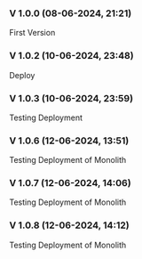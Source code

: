 ### V 1.0.0 (08-06-2024, 21:21)

First Version

### V 1.0.2 (10-06-2024, 23:48)

Deploy

### V 1.0.3 (10-06-2024, 23:59)

Testing Deployment


### V 1.0.6 (12-06-2024, 13:51)

Testing Deployment of Monolith


### V 1.0.7 (12-06-2024, 14:06)

Testing Deployment of Monolith


### V 1.0.8 (12-06-2024, 14:12)

Testing Deployment of Monolith

